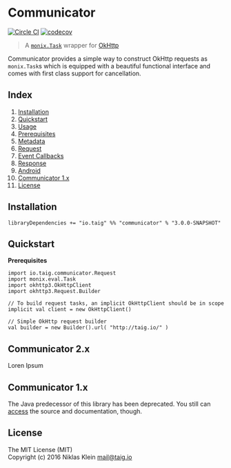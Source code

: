 # Communicator

[![Circle CI](https://circleci.com/gh/Taig/Communicator.svg?style=shield)](https://circleci.com/gh/Taig/Communicator)
[![codecov](https://codecov.io/gh/Taig/Communicator/branch/develop-0.3.0/graph/badge.svg)](https://codecov.io/gh/Taig/Communicator)

> A [`monix.Task`][3] wrapper for [OkHttp][1]

Communicator provides a simple way to construct OkHttp requests as `monix.Task`s which is equipped with a beautiful functional interface and comes with first class support for cancellation.

## Index

1. [Installation](#installation)
2. [Quickstart](#quickstart)
3. [Usage](#usage)
 1. [Prerequisites](#prerequisites)
 2. [Metadata](#metadata)
 3. [Request](#request)
 4. [Event Callbacks](#event-callbacks)
 5. [Response](#response)
4. [Android](#android)
5. [Communicator 1.x](#communicator-1x)
5. [License](#license)

## Installation

`libraryDependencies += "io.taig" %% "communicator" % "3.0.0-SNAPSHOT"`

## Quickstart

**Prerequisites**
```tut
import io.taig.communicator.Request
import monix.eval.Task
import okhttp3.OkHttpClient
import okhttp3.Request.Builder

// To build request tasks, an implicit OkHttpClient should be in scope
implicit val client = new OkHttpClient()

// Simple OkHttp request builder
val builder = new Builder().url( "http://taig.io/" )
```

## Communicator 2.x

Loren Ipsum

## Communicator 1.x

The Java predecessor of this library has been deprecated. You still can [access][2] the source and documentation, though.

## License

The MIT License (MIT)  
Copyright (c) 2016 Niklas Klein <mail@taig.io>

[1]: http://square.github.io/okhttp/
[2]: https://github.com/Taig/Communicator/tree/f820d08b1cc4d77083e384568ce89223e53ab693
[3]: https://monix.io/